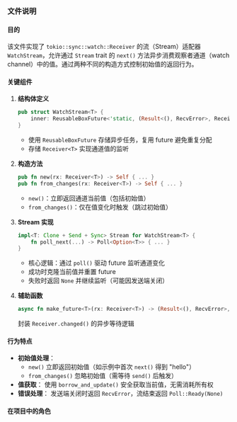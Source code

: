 ### 文件说明

#### 目的
该文件实现了 `tokio::sync::watch::Receiver` 的流（Stream）适配器 `WatchStream`，允许通过 `Stream` trait 的 `next()` 方法异步消费观察者通道（watch channel）中的值。通过两种不同的构造方式控制初始值的返回行为。

#### 关键组件

1. **结构体定义**
   ```rust
   pub struct WatchStream<T> {
       inner: ReusableBoxFuture<'static, (Result<(), RecvError>, Receiver<T>)>,
   }
   ```
   - 使用 `ReusableBoxFuture` 存储异步任务，复用 future 避免重复分配
   - 存储 `Receiver<T>` 实现通道值的监听

2. **构造方法**
   ```rust
   pub fn new(rx: Receiver<T>) -> Self { ... }
   pub fn from_changes(rx: Receiver<T>) -> Self { ... }
   ```
   - `new()`：立即返回通道当前值（包括初始值）
   - `from_changes()`：仅在值变化时触发（跳过初始值）

3. **Stream 实现**
   ```rust
   impl<T: Clone + Send + Sync> Stream for WatchStream<T> {
       fn poll_next(...) -> Poll<Option<T>> { ... }
   }
   ```
   - 核心逻辑：通过 `poll()` 驱动 future 监听通道变化
   - 成功时克隆当前值并重置 future
   - 失败时返回 `None` 并继续监听（可能因发送端关闭）

4. **辅助函数**
   ```rust
   async fn make_future<T>(rx: Receiver<T>) -> (Result<(), RecvError>, Receiver<T>) { ... }
   ```
   封装 `Receiver.changed()` 的异步等待逻辑

#### 行为特点
- **初始值处理**：
  - `new()` 立即返回初始值（如示例中首次 `next()` 得到 "hello"）
  - `from_changes()` 忽略初始值（需等待 `send()` 后触发）
- **值获取**：
  使用 `borrow_and_update()` 安全获取当前值，无需消耗所有权
- **错误处理**：
  发送端关闭时返回 `RecvError`，流结束返回 `Poll::Ready(None)`

#### 在项目中的角色